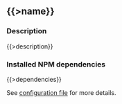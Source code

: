 ## {{>name}} <a name="{{>name}}"></a>

### Description

{{>description}}

### Installed NPM dependencies

{{>dependencies}}

See [configuration file](./serverless.yml) for more details.